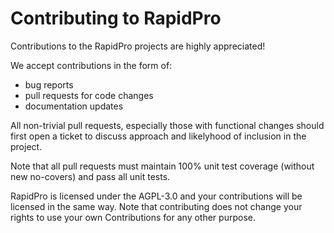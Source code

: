 # Contributing to RapidPro

Contributions to the RapidPro projects are highly appreciated!

We accept contributions in the form of:
 * bug reports 
 * pull requests for code changes
 * documentation updates

All non-trivial pull requests, especially those with functional changes should first open a ticket to discuss approach and likelyhood of inclusion in the project.

Note that all pull requests must maintain 100% unit test coverage (without new no-covers) and pass all unit tests.

RapidPro is licensed under the AGPL-3.0 and your contributions will be licensed in the same way. Note that contributing does not change your rights to use your own Contributions for any other purpose.